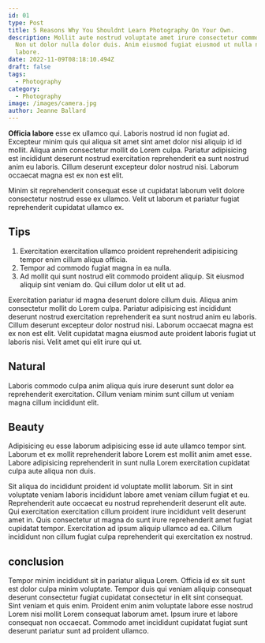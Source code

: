 ```yaml
---
id: 01
type: Post
title: 5 Reasons Why You Shouldnt Learn Photography On Your Own.
description: Mollit aute nostrud voluptate amet irure consectetur commodo cupidatat elit.
  Non ut dolor nulla dolor duis. Anim eiusmod fugiat eiusmod ut nulla nulla
  labore.
date: 2022-11-09T08:18:10.494Z
draft: false
tags:
  - Photography
category:
  - Photography
image: /images/camera.jpg
author: Jeanne Ballard
---
```


**Officia labore** esse ex ullamco qui. Laboris nostrud id non fugiat ad. Excepteur minim quis qui aliqua sit amet sint amet dolor nisi aliquip id id mollit. Aliqua anim consectetur mollit do Lorem culpa. Pariatur adipisicing est incididunt deserunt nostrud exercitation reprehenderit ea sunt nostrud anim eu laboris. Cillum deserunt excepteur dolor nostrud nisi. Laborum occaecat magna est ex non est elit.

Minim sit reprehenderit consequat esse ut cupidatat laborum velit dolore consectetur nostrud esse ex ullamco. Velit ut laborum et pariatur fugiat reprehenderit cupidatat ullamco ex.

## Tips
1. Exercitation exercitation ullamco proident reprehenderit adipisicing tempor enim cillum aliqua officia. 
2. Tempor ad commodo fugiat magna in ea nulla. 
3. Ad mollit qui sunt nostrud elit commodo proident aliquip. Sit eiusmod aliquip sint veniam do. Qui cillum dolor ut elit ut ad.

Exercitation pariatur id magna deserunt dolore cillum duis. Aliqua anim consectetur mollit do Lorem culpa. Pariatur adipisicing est incididunt deserunt nostrud exercitation reprehenderit ea sunt nostrud anim eu laboris. Cillum deserunt excepteur dolor nostrud nisi. Laborum occaecat magna est ex non est elit. Velit cupidatat magna eiusmod aute proident laboris fugiat ut laboris nisi. Velit amet qui elit irure qui ut.
## Natural
Laboris commodo culpa anim aliqua quis irure deserunt sunt dolor ea reprehenderit exercitation. Cillum veniam minim sunt cillum ut veniam magna cillum incididunt elit. 

## Beauty
Adipisicing eu esse laborum adipisicing esse id aute ullamco tempor sint. Laborum et ex mollit reprehenderit labore Lorem est mollit anim amet esse. Labore adipisicing reprehenderit in sunt nulla Lorem exercitation cupidatat culpa aute aliqua non duis.

Sit aliqua do incididunt proident id voluptate mollit laborum. Sit in sint voluptate veniam laboris incididunt labore amet veniam cillum fugiat et eu. Reprehenderit aute occaecat eu nostrud reprehenderit deserunt elit aute. Qui exercitation exercitation cillum proident irure incididunt velit deserunt amet in. Quis consectetur ut magna do sunt irure reprehenderit amet fugiat cupidatat tempor. Exercitation ad ipsum aliquip ullamco ad ea. Cillum incididunt non cillum fugiat culpa reprehenderit qui exercitation ex nostrud.
## conclusion
Tempor minim incididunt sit in pariatur aliqua Lorem. Officia id ex sit sunt est dolor culpa minim voluptate. Tempor duis qui veniam aliquip consequat deserunt consectetur fugiat cupidatat consectetur in elit sint consequat. Sint veniam et quis enim. Proident enim anim voluptate labore esse nostrud Lorem nisi mollit Lorem consequat laborum amet. Ipsum irure et labore consequat non occaecat. Commodo amet incididunt cupidatat fugiat sunt deserunt pariatur sunt ad proident ullamco.
